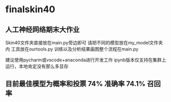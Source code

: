 # finalskin40
## 人工神经网络期末大作业

Skin40文件夹直接放在main.py旁边即可
请把不同的模型放在my_model文件夹内
工具放在ourtools.py
训练以及分析结果画图整个流程在main.py

建议使用pycharm或vscode+anaconda进行开发工作
ipynb版本仅支持在集群上运行，本地肯定没有那么多显存

## 目前最佳模型为概率和投票 74% 准确率 74.1% 召回率

